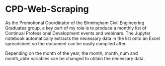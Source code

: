 # CPD-Web-Scraping

As the Promotional Coordinator of the Birmingham Civil Engineering Graduates group, a key part of my role is to produce a monthly list of Continual Professional Development events and webinars. The Jupyter notebook automatically extracts the necessary data in the list onto an Excel spreadsheet so the document can be easily compiled after.

Depending on the month of the year, the month, month_num and month_abbr variables can be changed to obtain the necessary data.
